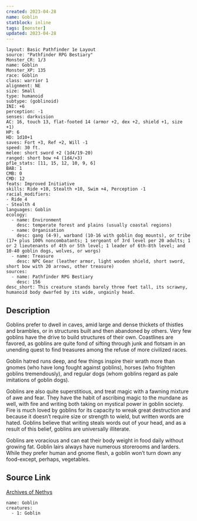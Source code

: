 ```yaml
---
created: 2023-04-28
name: Goblin
statblock: inline
tags: [monster]
updated: 2023-04-28
---
```

```statblock
layout: Basic Pathfinder 1e Layout
source: "Pathfinder RPG Bestiary"
Monster_CR: 1/3
name: Goblin
Monster_XP: 135
race: Goblin
class: warrior 1
alignment: NE
size: Small
type: humanoid
subtype: (goblinoid)
INI: +6
perception: -1
senses: darkvision
AC: 16, touch 13, flat-footed 14 (armor +2, dex +2, shield +1, size +1)
HP: 6
HD: 1d10+1
saves: Fort +3, Ref +2, Will -1
speed: 30 ft.
melee: short sword +2 (1d4/19-20)
ranged: short bow +4 (1d4/×3)
pf1e_stats: [11, 15, 12, 10, 9, 6]
BAB: 1
CMB: 0
CMD: 12
feats: Improved Initiative
skills: Ride +10, Stealth +10, Swim +4, Perception -1
racial_modifiers:
- Ride 4
- Stealth 4
languages: Goblin
ecology:
  - name: Environment
    desc: temperate forest and plains (usually coastal regions)
  - name: Organisation
    desc: gang (4-9), warband (10-16 with goblin dog mounts), or tribe (17+ plus 100% noncombatants; 1 sergeant of 3rd level per 20 adults; 1 or 2 lieutenants of 4th or 5th level; 1 leader of 6th-8th level; and 10-40 goblin dogs, wolves, or worgs)
  - name: Treasure
    desc: NPC Gear (leather armor, light wooden shield, short sword, short bow with 20 arrows, other treasure)
sources:
  - name: Pathfinder RPG Bestiary
    desc: 156
desc_short: This creature stands barely three feet tall, its scrawny, humanoid body dwarfed by its wide, ungainly head.
```
## Description
Goblins prefer to dwell in caves, amid large and dense thickets of thistles and brambles, or in structures built and then abandoned by others. Very few goblins have the drive to build structures of their own. Coastlines are favored, as goblins are quite fond of sifting through junk and flotsam in an unending quest to find treasures among the refuse of more civilized races.

Goblin hatred runs deep, and few things inspire their wrath more than gnomes (who have long fought against goblins), horses (who frighten goblins tremendously), and regular dogs (whom goblins regard as pale imitations of goblin dogs).

Goblins are also quite superstitious, and treat magic with a fawning mixture of awe and fear. They have the habit of ascribing magic to the mundane as well, with fire and writing both taking on mystical power in goblin society. Fire is much loved by goblins for its capacity to wreak great destruction and because it doesn’t require size or strength to wield, but written words are hated. Goblins believe that writing steals words out of your head, and as a result of this belief, goblins are universally illiterate.

Goblins are voracious and can eat their body weight in food daily without growing fat. Goblin lairs always have numerous storerooms and larders. While they prefer human and gnome flesh, a goblin won’t turn down any food-except, perhaps, vegetables.
## Source Link
[Archives of Nethys](https://aonprd.com/MonsterDisplay.aspx?ItemName=Goblin)
```encounter-table
name: Goblin
creatures:
  - 1: Goblin
```
